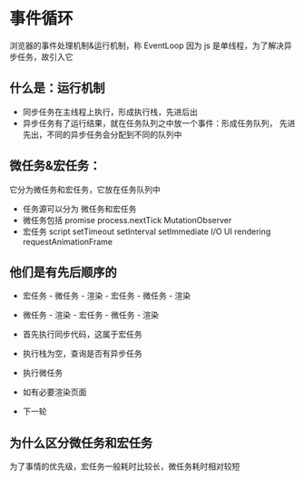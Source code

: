 # 事件循环

浏览器的事件处理机制&运行机制，称 EventLoop
因为 js 是单线程，为了解决异步任务，故引入它

## 什么是：运行机制

- 同步任务在主线程上执行，形成执行栈，先进后出
- 异步任务有了运行结果，就在任务队列之中放一个事件：形成任务队列， 先进先出，不同的异步任务会分配到不同的队列中

## 微任务&宏任务：

它分为微任务和宏任务，它放在任务队列中

- 任务源可以分为 微任务和宏任务
- 微任务包括 promise process.nextTick MutationObserver
- 宏任务 script setTimeout setInterval setImmediate I/O UI rendering requestAnimationFrame

## 他们是有先后顺序的

- 宏任务 - 微任务 - 渲染 - 宏任务 - 微任务 - 渲染
- 微任务 - 渲染 - 宏任务 - 微任务 - 渲染

- 首先执行同步代码，这属于宏任务
- 执行栈为空，查询是否有异步任务
- 执行微任务
- 如有必要渲染页面
- 下一轮

## 为什么区分微任务和宏任务
为了事情的优先级，宏任务一般耗时比较长，微任务耗时相对较短